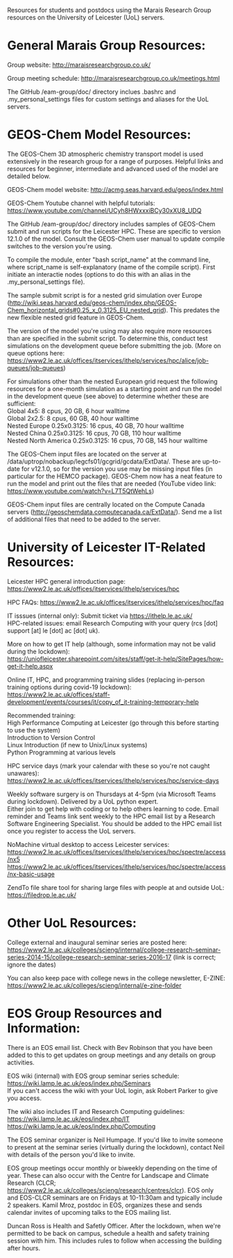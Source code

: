 Resources for students and postdocs using the Marais Research Group resources on the University of Leicester (UoL) servers. 

General Marais Group Resources:
================================
Group website: http://maraisresearchgroup.co.uk/

Group meeting schedule: http://maraisresearchgroup.co.uk/meetings.html

The GitHub /eam-group/doc/ directory inclues .bashrc and .my_personal_settings files for custom settings and aliases for the UoL servers.  

GEOS-Chem Model Resources:
============================
The GEOS-Chem 3D atmospheric chemistry transport model is used extensively in the research group for a range of purposes. Helpful links and resources for beginner, intermediate and advanced used of the model are detailed below.

GEOS-Chem model website: http://acmg.seas.harvard.edu/geos/index.html

GEOS-Chem Youtube channel with helpful tutorials: https://www.youtube.com/channel/UCyh8HWxxxiBCy30xXU8_UDQ

The GitHub /eam-group/doc/ directory includes samples of GEOS-Chem submit and run scripts for the Leicester HPC.
These are specific to version 12.1.0 of the model. Consult the GEOS-Chem user manual to update compile switches to the
version you're using. 

To compile the module, enter "bash script_name" at the command line, where script_name is self-explanatory (name of the compile script). First initiate an interactie nodes (options to do this with an alias in the .my_personal_settings file). 

The sample submit script is for a nested grid simulation over Europe 
(http://wiki.seas.harvard.edu/geos-chem/index.php/GEOS-Chem_horizontal_grids#0.25_x_0.3125_EU_nested_grid). 
This predates the new flexible nested grid feature in GEOS-Chem.

The version of the model you're using may also require more resources than are specified in the submit
script. To determine this, conduct test simulations on the development queue before submitting the job.
(More on queue options here: https://www2.le.ac.uk/offices/itservices/ithelp/services/hpc/alice/job-queues/job-queues) 

For simulations other than the nested European grid request the following resources for a one-month simulation as a starting point and run the model in the development queue (see above) to determine whether these are sufficient:<br/>
Global 4x5: 8 cpus, 20 GB, 6 hour walltime<br/>
Global 2x2.5: 8 cpus, 60 GB, 40 hour walltime<br/>
Nested Europe 0.25x0.3125: 16 cpus, 40 GB, 70 hour walltime<br/>
Nested China 0.25x0.3125: 16 cpus, 70 GB, 110 hour walltime<br/>
Nested North America 0.25x0.3125: 16 cpus, 70 GB, 145 hour walltime<br/>

The GEOS-Chem input files are located on the server at /data/uptrop/nobackup/legcfs01/gcgrid/gcdata/ExtData/. These are up-to-date for v12.1.0, so for the version you use may be missing input files (in particular for the HEMCO package). GEOS-Chem now has a neat feature to run the model and print out the files that are needed (YouTube video link: https://www.youtube.com/watch?v=L7T5QtWehLs)

GEOS-Chem input files are centrally located on the Compute Canada servers (http://geoschemdata.computecanada.ca/ExtData/). Send me a list of additional files that need to be added to the server.

University of Leicester IT-Related Resources:
==============================================
Leicester HPC general introduction page: https://www2.le.ac.uk/offices/itservices/ithelp/services/hpc

HPC FAQs: https://www2.le.ac.uk/offices/itservices/ithelp/services/hpc/faq

IT isssues (internal only): Submit ticket via https://ithelp.le.ac.uk/<br/>
HPC-related issues: email Research Computing with your query (rcs [dot] support [at] le [dot] ac [dot] uk).

More on how to get IT help (although, some information may not be valid during the lockdown):<br/>
https://uniofleicester.sharepoint.com/sites/staff/get-it-help/SitePages/how-get-it-help.aspx

Online IT, HPC, and programming training slides (replacing in-person training options during covid-19 lockdown):<br/>
https://www2.le.ac.uk/offices/staff-development/events/courses/it/copy_of_it-training-temporary-help

Recommended training:<br/> 
    High Performance Computing at Leicester (go through this before starting to use the system)<br/>
    Introduction to Version Control<br/>
    Linux Introduction (if new to Unix/Linux systems)<br/>
    Python Programming at various levels<br/>

HPC service days (mark your calendar with these so you're not caught unawares):<br/> https://www2.le.ac.uk/offices/itservices/ithelp/services/hpc/service-days

Weekly software surgery is on Thursdays at 4-5pm (via Microsoft Teams during lockdown). Delivered by a UoL python expert.<br/> 
Either join to get help with coding or to help others learning to code. Email reminder and Teams link sent weekly to the HPC email list by a Research Software Engineering Specialist. You should be added to the HPC email list once you register to access the UoL servers.

NoMachine virtual desktop to access Leicester services:<br/>
https://www2.le.ac.uk/offices/itservices/ithelp/services/hpc/spectre/access/nx5<br/>
https://www2.le.ac.uk/offices/itservices/ithelp/services/hpc/spectre/access/nx-basic-usage<br/>

ZendTo file share tool for sharing large files with people at and outside UoL: https://filedrop.le.ac.uk/

Other UoL Resources:
=====================
College external and inaugural seminar series are posted here: 
https://www2.le.ac.uk/colleges/scieng/internal/college-research-seminar-series-2014-15/college-research-seminar-series-2016-17 (link is correct; ignore the dates)

You can also keep pace with college news in the college newsletter, E-ZINE: 
https://www2.le.ac.uk/colleges/scieng/internal/e-zine-folder

EOS Group Resources and Information:
======================================
There is an EOS email list. Check with Bev Robinson that you have been added to this to get updates on group meetings and
any details on group activities.

EOS wiki (internal) with EOS group seminar series schedule: https://wiki.lamp.le.ac.uk/eos/index.php/Seminars<br/>
If you can't access the wiki with your UoL login, ask Robert Parker to give you access.

The wiki also includes IT and Research Computing guidelines: <br/>
https://wiki.lamp.le.ac.uk/eos/index.php/IT<br/>
https://wiki.lamp.le.ac.uk/eos/index.php/Computing<br/>

The EOS seminar organizer is Neil Humpage. If you'd like to invite someone to present at the seminar series (virtually
during the lockdown), contact Neil with details of the person you'd like to invite.

EOS group meetings occur monthly or biweekly depending on the time of year. These can also occur with the Centre 
for Landscape and Climate Research (CLCR; https://www2.le.ac.uk/colleges/scieng/research/centres/clcr). EOS only and 
EOS-CLCR seminars are on Fridays at 10-11:30am and typically include 2 speakers. Kamil Mroz, postdoc in EOS, organizes 
these and sends calendar invites of upcoming talks to the EOS mailing list. 

Duncan Ross is Health and Safetly Officer. After the lockdown, when we're permitted to be back on campus, schedule a 
health and safety training session with him. This includes rules to follow when accessing the building after hours. 
